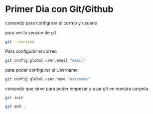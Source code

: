 # Primer Dia con Git/Github
comando para configurar el correo y usuario

para ver la version de git
```bash
git --version
```

Para configurar el correo
```bash
git config global user.email "email"
```

para poder configurar el Username
```bash
git config global user.name "username"
```
comando que sirve para poder empezar a usar git en nuestra carpeta
```bash
git init
```
```bash
git add .
```
